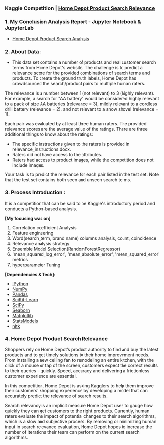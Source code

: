### Kaggle Competition | [Home Depot Product Search Relevance](https://www.kaggle.com/c/home-depot-product-search-relevance)


### 1. My Conclusion Analysis Report - Jupyter Notebook & JupyterLab
* [Home Depot Product Search Analysis](https://github.com/miedlev/Kaggle-Home-Depot-Product-Search-Relevance/blob/main/Homedepot-final.ipynb)


### 2. About Data :
* This data set contains a number of products and real customer search terms from Home Depot's website. The challenge is to predict a relevance score for the provided combinations of search terms and products. To create the ground truth labels, Home Depot has crowdsourced the search/product pairs to multiple human raters.

The relevance is a number between 1 (not relevant) to 3 (highly relevant). For example, a search for "AA battery" would be considered highly relevant to a pack of size AA batteries (relevance = 3), mildly relevant to a cordless drill battery (relevance = 2), and not relevant to a snow shovel (relevance = 1).

Each pair was evaluated by at least three human raters. The provided relevance scores are the average value of the ratings. There are three additional things to know about the ratings:

* The specific instructions given to the raters is provided in relevance_instructions.docx.
* Raters did not have access to the attributes.
* Raters had access to product images, while the competition does not include images.

Your task is to predict the relevance for each pair listed in the test set. Note that the test set contains both seen and unseen search terms.


### 3. Process Introduction :
It is a competition that can be said to be Kaggle's introductory period and conducts a Python-based analysis. 

**[My focusing was on]** 
1. Correlation coefficient Analysis 
2. Feature engineering
3. Word(search_term, brand name) columns analysis, count, coincidence
3. Relevance analysis strategy
4. Ensemble Model Selection(RandomForestRegressor)
5. 'mean_squared_log_error', 'mean_absolute_error', 'mean_squared_error'  metrics
6. hyperparameter Tuning 


**[Dependencies & Tech]:**
* [IPython](http://ipython.org/)
* [NumPy](http://www.numpy.org/)
* [Pandas](http://pandas.pydata.org/)
* [SciKit-Learn](http://scikit-learn.org/stable/)
* [SciPy](http://www.scipy.org/)
* [Seaborn](https://seaborn.pydata.org/)
* [Matplotlib](http://matplotlib.org/)
* [StatsModels](http://statsmodels.sourceforge.net/)
* [nltk](https://www.nltk.org/)



### 4. Home Depot Product Search Relevance
Shoppers rely on Home Depot’s product authority to find and buy the latest products and to get timely solutions to their home improvement needs. From installing a new ceiling fan to remodeling an entire kitchen, with the click of a mouse or tap of the screen, customers expect the correct results to their queries – quickly. Speed, accuracy and delivering a frictionless customer experience are essential.

In this competition, Home Depot is asking Kagglers to help them improve their customers' shopping experience by developing a model that can accurately predict the relevance of search results.

Search relevancy is an implicit measure Home Depot uses to gauge how quickly they can get customers to the right products. Currently, human raters evaluate the impact of potential changes to their search algorithms, which is a slow and subjective process. By removing or minimizing human input in search relevance evaluation, Home Depot hopes to increase the number of iterations their team can perform on the current search algorithms.
